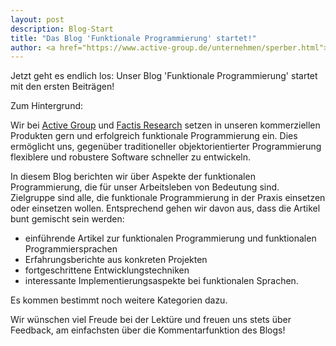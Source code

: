 ```yaml
---
layout: post
description: Blog-Start
title: "Das Blog 'Funktionale Programmierung' startet!"
author: <a href="https://www.active-group.de/unternehmen/sperber.html">Michael Sperber</a>
---
```


Jetzt geht es endlich los: Unser Blog 'Funktionale Programmierung'
startet mit den ersten Beiträgen!

Zum Hintergrund:

Wir bei [Active Group](http://www.active-group.de/) und [Factis
Research](http://www.factisresearch.com/) setzen in unseren
kommerziellen Produkten gern und erfolgreich funktionale
Programmierung ein.  Dies ermöglicht uns, gegenüber traditioneller
objektorientierter Programmierung flexiblere und robustere Software
schneller zu entwickeln.

In diesem Blog berichten wir über Aspekte der funktionalen
Programmierung, die für unser Arbeitsleben von Bedeutung sind.
Zielgruppe sind alle, die funktionale Programmierung in der Praxis
einsetzen oder einsetzen wollen.  Entsprechend gehen wir davon aus,
dass die Artikel bunt gemischt sein werden:

- einführende Artikel zur funktionalen Programmierung und funktionalen
  Programmiersprachen
- Erfahrungsberichte aus konkreten Projekten
- fortgeschrittene Entwicklungstechniken
- interessante Implementierungsaspekte bei funktionalen Sprachen.

Es kommen bestimmt noch weitere Kategorien dazu.

Wir wünschen viel Freude bei der Lektüre und freuen uns stets über
Feedback, am einfachsten über die Kommentarfunktion des Blogs!
